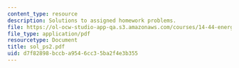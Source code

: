 ```yaml
---
content_type: resource
description: Solutions to assigned homework problems.
file: https://ol-ocw-studio-app-qa.s3.amazonaws.com/courses/14-44-energy-economics-spring-2007/d7f82898bccba9546cc35ba2f4e3b355_sol_ps2.pdf
file_type: application/pdf
resourcetype: Document
title: sol_ps2.pdf
uid: d7f82898-bccb-a954-6cc3-5ba2f4e3b355
---
```

